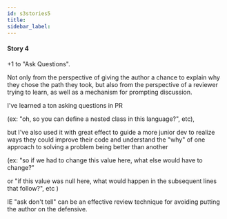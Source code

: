 ```yaml
---
id: s3stories5
title:
sidebar_label:
---
```


#### Story 4

+1 to "Ask Questions".

Not only from the perspective of giving the author a chance
to explain why they chose the path they took,
but also from the perspective of a reviewer trying to learn,
as well as a mechanism for prompting discussion.

I've learned a ton asking questions in PR

(ex: "oh, so you can define a nested class in this language?", etc),

 but I've also used it with great effect to guide a more
 junior dev to realize ways they could improve their code and
 understand the "why" of one approach to solving a problem being better than another

 (ex: "so if we had to change this value here, what else would have to change?"

 or "if this value was null here, what would happen in the subsequent lines that follow?", etc
 )

 IE "ask don't tell" can be an effective review technique for avoiding putting the author on the defensive.
